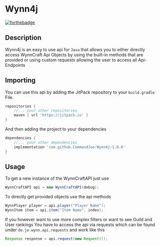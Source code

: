 # **Wynn4j**
[![forthebadge](https://forthebadge.com/images/badges/made-with-java.svg)](https://forthebadge.com)


## Description

Wynn4j is an easy to use api for ```Java``` that allows you
to either directly access WynnCraft Api Objects by using the built-in methods that 
are provided or using custom requests allowing the user to access all Api-Endpoints


## Importing
You can use this api by adding the JitPack repository to your ```build.gradle``` File.
```groovy
repositories {
    //... your other repositories
	maven { url 'https://jitpack.io' }
}
```
And then adding the project to your dependencies
```groovy
dependencies {
    //... your other dependencies
    implementation 'com.github.CommandJoo:Wynn4j:1.0.0'
}
```


## Usage

To get a new instance of the WynnCraftAPI just use
```java
WynnCraftAPI api = new WynnCraftAPI(debug);
```

To directly get provided objects use the api methods
```java
WynnPlayer player = api.player("Player Name");
WynnItem item = api.item("Item Name", index);
```

If you however want to use more complex filters or want to see Guild and User rankings
You have to access the api via requests which can be found under ```de.jo.wynn.api.requests``` 
and work like this
```java
Response response = api.request(new Request());
```
